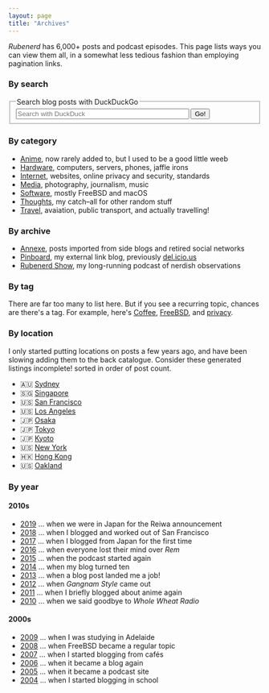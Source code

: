 ```yaml
---
layout: page
title: "Archives"
---
```

*Rubenerd* has 6,000+ posts and podcast episodes. This page lists ways you can view them all, in a somewhat less tedious fashion than employing pagination links.


<h3 id="search">By search</h3>
<p>
<form role="search" method="get" action="https://duckduckgo.com/" id="search">
<fieldset>
<legend>Search blog posts with DuckDuckGo</legend>
<input type="text" size="40" name="q" placeholder="Search with DuckDuck" />
<input type="hidden" name="ia" value="web" />
<input type="hidden" name="kaj" value="m" />
<input type="hidden" name="k7" value="w" />
<input type="hidden" name="k9" value="b" />
<input type="hidden" name="ks" value="l" />
<input type="hidden" name="sites" value="https://rubenerd.com/" />
<input type="submit" value="Go!" />
</fieldset>
</form></p>


<h3 id="category">By category</h3>

* [Anime](/anime/), now rarely added to, but I used to be a good little weeb
* [Hardware](/hardware/), computers, servers, phones, jaffle irons
* [Internet](/internet/), websites, online privacy and security, standards
* [Media](/media/), photography, journalism, music
* [Software](/software/), mostly FreeBSD and macOS
* [Thoughts](/thoughts/), my catch–all for other random stuff
* [Travel](/travel/), avaiation, public transport, and actually travelling!


<h3 id="other-categories">By archive</h3>

* [Annexe](/annexe/), posts imported from side blogs and retired social networks
* [Pinboard](https://pinboard.in/u:Rubenerd), my external link blog, previously [del.icio.us](https://del.icio.us/rubenerd)
* [Rubenerd Show](/show/), my long-running podcast of nerdish observations


<h3 id="location">By tag</h3>

There are far too many to list here. But if you see a recurring topic, chances are there's a tag. For example, here's [Coffee], [FreeBSD], and [privacy].

[coffee]: https://rubenerd.com/tag/coffee/
[FreeBSD]: https://rubenerd.com/tag/freebsd/
[privacy]: https://rubenerd.com/tag/privacy/


<h3 id="location">By location</h3>

I only started putting locations on posts a few years ago, and have been slowing adding them to the back catalogue. Consider these generated listings incomplete! sorted in order of post count.

* 🇦🇺 [Sydney](/location/sydney/)
* 🇸🇬 [Singapore](/location/singapore/)
* 🇺🇸 [San Francisco](/location/san-francisco/)
* 🇺🇸 [Los Angeles](/location/los-angeles/)
* 🇯🇵 [Osaka](/location/osaka/)
* 🇯🇵 [Tokyo](/location/tokyo/)
* 🇯🇵 [Kyoto](/location/kyoto/)
* 🇺🇸 [New York](/location/new-york/)
* 🇭🇰 [Hong Kong](/location/hong-kong/)
* 🇺🇸 [Oakland](/location/oakland/)

<h3 id="year">By year</h3>

<h4>2010s</h4>

* [2019](/year/2019/) ... when we were in Japan for the Reiwa announcement
* [2018](/year/2018/) ... when I blogged and worked out of San Francisco
* [2017](/year/2017/) ... when I blogged from Japan for the first time
* [2016](/year/2016/) ... when everyone lost their mind over *Rem*
* [2015](/year/2015/) ... when the podcast started again
* [2014](/year/2014/) ... when my blog turned ten
* [2013](/year/2013/) ... when a blog post landed me a job!
* [2012](/year/2012/) ... when *Gangnam Style* came out
* [2011](/year/2011/) ... when I briefly blogged about anime again
* [2010](/year/2010/) ... when we said goodbye to *Whole Wheat Radio*

<h4>2000s</h4>

* [2009](/year/2009/) ... when I was studying in Adelaide
* [2008](/year/2008/) ... when FreeBSD became a regular topic
* [2007](/year/2007/) ... when I started blogging from cafés
* [2006](/year/2006/) ... when it became a blog again
* [2005](/year/2005/) ... when it became a podcast site
* [2004](/year/2004/) ... when I started blogging in school

